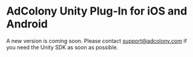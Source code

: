 AdColony Unity Plug-In for iOS and Android
==========================================

A new version is coming soon.  Please contact support@adcolony.com if you need the Unity SDK as soon as possible.
